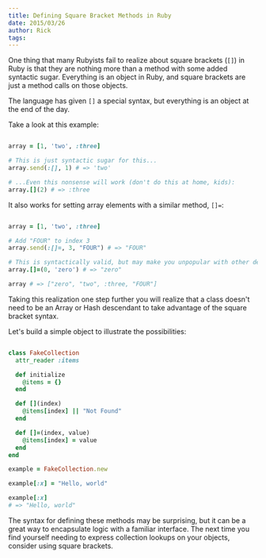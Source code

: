 ```yaml
---
title: Defining Square Bracket Methods in Ruby
date: 2015/03/26
author: Rick
tags:
---
```


One thing that many Rubyists fail to realize about square brackets (`[]`) in Ruby is that they are nothing more than a method with some added syntactic sugar. Everything is an object in Ruby, and square brackets are just a method calls on those objects.

The language has given `[]` a special syntax, but everything is an object at the end of the day.

Take a look at this example:

```ruby

array = [1, 'two', :three]

# This is just syntactic sugar for this...
array.send(:[], 1) # => 'two'

# ...Even this nonsense will work (don't do this at home, kids):
array.[](2) # => :three

```

It also works for setting array elements with a similar method, `[]=`:

```ruby

array = [1, 'two', :three]

# Add "FOUR" to index 3
array.send(:[]=, 3, "FOUR") # => "FOUR"

# This is syntactically valid, but may make you unpopular with other developers:
array.[]=(0, 'zero') # => "zero"

array # => ["zero", "two", :three, "FOUR"]

```

Taking this realization one step further you will realize that a class doesn't need to be an Array or Hash descendant to take advantage of the square bracket syntax.

Let's build a simple object to illustrate the possibilities:

```ruby

class FakeCollection
  attr_reader :items

  def initialize
    @items = {}
  end

  def [](index)
    @items[index] || "Not Found"
  end

  def []=(index, value)
    @items[index] = value
  end
end

example = FakeCollection.new

example[:x] = "Hello, world"

example[:x]
# => "Hello, world"

```

The syntax for defining these methods may be surprising, but it can be a great way to encapsulate logic with a familiar interface. The next time you find yourself needing to express collection lookups on your objects, consider using square brackets.

